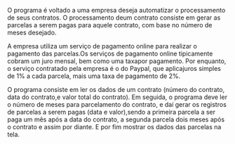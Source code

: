 O programa é voltado a uma empresa deseja automatizar o processamento de seus contratos. O processamento deum contrato consiste em gerar as parcelas a serem pagas para aquele contrato, com base no número de meses desejado.

A empresa utiliza um serviço de pagamento online para realizar o pagamento das parcelas.Os serviços de pagamento online tipicamente cobram um juro mensal, bem como uma taxapor pagamento. Por enquanto, o serviço contratado pela empresa é o do Paypal, que aplicajuros simples de 1% a cada parcela, mais uma taxa de pagamento de 2%.

O programa consiste em ler os dados de um contrato (número do contrato, data do contrato,e valor total do contrato). Em seguida, o programa deve ler o número de meses para parcelamento do contrato, e daí gerar os registros de parcelas a serem pagas (data e valor),sendo a primeira parcela a ser paga um mês após a data do contrato, a segunda parcela dois meses após o contrato e assim por diante. E por fim mostrar os dados das parcelas na tela.
